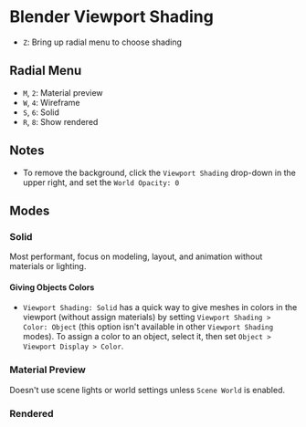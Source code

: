 # Blender Viewport Shading

- `Z`: Bring up radial menu to choose shading

## Radial Menu

- `M`, `2`: Material preview
- `W`, `4`: Wireframe
- `S`, `6`: Solid
- `R`, `8`: Show rendered

## Notes

- To remove the background, click the `Viewport Shading` drop-down in the upper right, and set the `World Opacity: 0`

## Modes

### Solid

Most performant, focus on modeling, layout, and animation without materials or lighting.

#### Giving Objects Colors

- `Viewport Shading: Solid` has a quick way to give meshes in colors in the viewport (without assign materials) by setting `Viewport Shading > Color: Object` (this option isn't available in other `Viewport Shading` modes). To assign a color to an object, select it, then set `Object > Viewport Display > Color`.

### Material Preview

Doesn't use scene lights or world settings unless `Scene World` is enabled.

### Rendered
